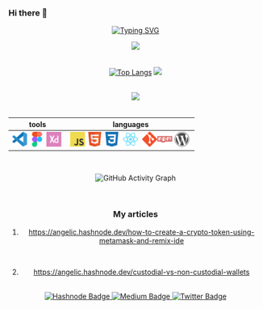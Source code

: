 ### Hi there 👋


<div id="badges"  align="center">

[![Typing SVG](https://readme-typing-svg.herokuapp.com?color=63CF15&lines=My+Name+Is+Z+E+E)](https://git.io/typing-svg)
    
  </div>

<div id="badges"  align="center">
    
  </div>

<div id="header" align="center">
    <a href="yhttps://github.com/urbantechgirl/">
  <img src="https://developers.giphy.com/branch/master/static/api-512d36c09662682717108a38bbb5c57d.gif" width="480"/>
       </a>
</div>

<br>

     
<div align="center">
   
   [![Top Langs](https://github-readme-stats.vercel.app/api/top-langs/?username=urbantechgirl&layout=compact&hide=html,hack,css&theme=gotham)](https://github.com/urbantechgirl) 
  <img  height=' 165px' src="https://github-readme-stats.vercel.app/api?username=urbantechgirl&show_icons=true&theme=gotham&count_private=true">
</div>

<br>


<div align="center">
  <img src="https://github-profile-trophy.vercel.app/?username=urbantechgirl&column=7&theme=onedark" />
</div>
<br>

 <div id='badges' align="center">

| tools  | languages | 
|---|---|
|<div id='badges' align="center"><img src="https://github.com/devicons/devicon/blob/master/icons/vscode/vscode-original.svg" title="" alt="J" width="30" height="30"/>&nbsp;<img src="https://github.com/devicons/devicon/blob/master/icons/figma/figma-original.svg" title="" alt="J" width="30" height="30"/>&nbsp;<img src="https://github.com/devicons/devicon/blob/master/icons/xd/xd-plain.svg" title="" alt="J" width="30" height="30"/>&nbsp; </div>|<div id='badges' align="center"><img src="https://github.com/devicons/devicon/blob/master/icons/javascript/javascript-original.svg" title="" alt="J" width="30" height="30"/>&nbsp;<img src="https://github.com/devicons/devicon/blob/master/icons/html5/html5-original.svg" title="" alt="J" width="30" height="30"/>&nbsp;<img src="https://github.com/devicons/devicon/blob/master/icons/css3/css3-plain.svg" title="" alt="J" width="30" height="30"/>&nbsp; <img src="https://github.com/devicons/devicon/blob/master/icons/react/react-original.svg" title="" alt="J" width="30" height="30"/>&nbsp; <img src="https://github.com/devicons/devicon/blob/master/icons/git/git-original.svg" title="" alt="J" width="30" height="30"/><img src="https://github.com/devicons/devicon/blob/master/icons/npm/npm-original-wordmark.svg" title="" alt="J" width="30" height="30"/>&nbsp;<img src="https://github.com/devicons/devicon/blob/master/icons/wordpress/wordpress-plain.svg" title="" alt="J" width="30" height="30"/>&nbsp; </div></div>|   
  
  




<br>

<div id="badges"  align="center">

![GitHub Activity Graph](https://activity-graph.herokuapp.com/graph?username=urbantechgirl&bg_color=333333&color=00ffff&line=00ffff&point=ffffff&area=true&hide_border=false)

</div>

<br>

<h3>My articles</h2>

1) https://angelic.hashnode.dev/how-to-create-a-crypto-token-using-metamask-and-remix-ide

<br>

2) https://angelic.hashnode.dev/custodial-vs-non-custodial-wallets

<br>

 </div>
<div id="badges"  align="center">
  <a href="https://angelic.hashnode.dev/">
    <img src="https://img.shields.io/badge/Hashnode-2962FF?style=for-the-badge&logo=hashnode&logoColor=white" alt="Hashnode Badge"/>
  </a>

  <a href="https://medium.com/@urbantechgirl">
    <img src="https://img.shields.io/badge/Medium-12100E?style=for-the-badge&logo=medium&logoColor=white" alt="Medium Badge"/>
  </a>
   
  <a href="https://twitter.com/urbantechgirl">
    <img src="https://img.shields.io/badge/Twitter-blue?style=for-the-badge&logo=twitter&logoColor=white" alt="Twitter Badge"/>
  </a>
</div>


